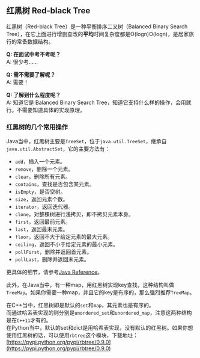 ## 红黑树 Red-black Tree

红黑树（Red-black Tree）是一种平衡排序二叉树（Balanced Binary Search Tree），在它上面进行增删查改的**平均**时间复杂度都是O\(logn\)O\(logn\)，是居家旅行的常备数据结构。

**Q: 在面试中考不考呢？**  
A: 很少考……

**Q: 需不需要了解呢？**  
A: 需要！

**Q: 了解到什么程度呢？**  
A: 知道它是 Balanced Binary Search Tree，知道它支持什么样的操作，会用就行。不需要知道具体的实现原理。

### 红黑树的几个常用操作

Java当中，红黑树主要是`TreeSet`，位于`java.util.TreeSet`，继承自`java.util.AbstractSet`，它的主要方法有：

* `add`，插入一个元素。
* `remove`，删除一个元素。
* `clear`，删除所有元素。
* `contains`，查找是否包含某元素。
* `isEmpty`，是否空树。
* `size`，返回元素个数。
* `iterator`，返回迭代器。
* `clone`，对整棵树进行浅拷贝，即不拷贝元素本身。
* `first`，返回最前元素。
* `last`，返回最末元素。
* `floor`，返回不大于给定元素的最大元素。
* `ceiling`，返回不小于给定元素的最小元素。
* `pollFirst`，删除并返回首元素。
* `pollLast`，删除并返回末元素。

更具体的细节，请参考[Java Reference](https://docs.oracle.com/javase/7/docs/api/java/util/TreeSet.html)。

此外，在Java当中，有一种map，用红黑树实现key查找，这种结构叫做`TreeMap`。如果你需要一种map，并且它的key是有序的，那么强烈推荐`TreeMap`。

在C++当中，红黑树即是默认的`set`和`map`，其元素也是有序的。  
而通过哈系表实现的则分别是`unordered_set`和`unordered_map`，注意这两种结构是在`C++11`才有的。  
在Python当中，默认的set和dict是用哈希表实现，没有默认的红黑树。如果你想使用红黑树的话，可以使用`rbtree`这个模块，下载地址：[https://pypi.python.org/pypi/rbtree/0.9.0](https://pypi.python.org/pypi/rbtree/0.9.0)

